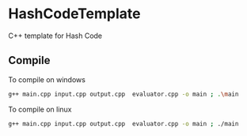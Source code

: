 # HashCodeTemplate

C++ template for Hash Code

## Compile

To compile on windows
```bash
g++ main.cpp input.cpp output.cpp  evaluator.cpp -o main ; .\main
```
To compile on linux
```bash
g++ main.cpp input.cpp output.cpp  evaluator.cpp -o main ; ./main
```
